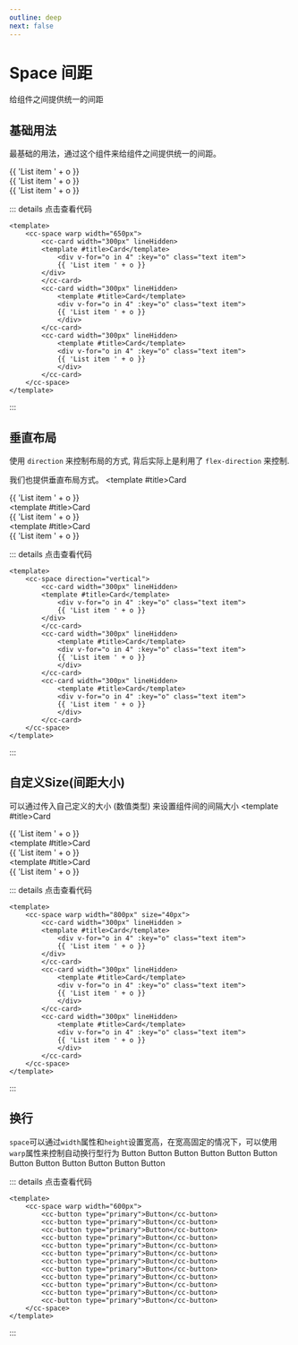 ```yaml
---
outline: deep
next: false
---
```


# Space 间距

给组件之间提供统一的间距

## 基础用法
最基础的用法，通过这个组件来给组件之间提供统一的间距。
<script setup>
import ccButton from '../../src/components/button'
import ccSpace from '../../src/components/space'
import ccCard from '../../src/components/card'
import { ref } from 'vue'
</script>
<cc-space warp width="650px">
    <cc-card width="300px" lineHidden>
    <template #title>Card</template>
          <div v-for="o in 4" :key="o" class="text item">
        {{ 'List item ' + o }}
      </div>
    </cc-card>
    <cc-card width="300px" lineHidden>
        <template #title>Card</template>
          <div v-for="o in 4" :key="o" class="text item">
        {{ 'List item ' + o }}
        </div>
    </cc-card>
    <cc-card width="300px" lineHidden>
        <template #title>Card</template>
        <div v-for="o in 4" :key="o" class="text item">
        {{ 'List item ' + o }}
        </div>
    </cc-card>
</cc-space>


::: details 点击查看代码
```vue
<template>
    <cc-space warp width="650px">
        <cc-card width="300px" lineHidden>
        <template #title>Card</template>
            <div v-for="o in 4" :key="o" class="text item">
            {{ 'List item ' + o }}
        </div>
        </cc-card>
        <cc-card width="300px" lineHidden>
            <template #title>Card</template>
            <div v-for="o in 4" :key="o" class="text item">
            {{ 'List item ' + o }}
            </div>
        </cc-card>
        <cc-card width="300px" lineHidden>
            <template #title>Card</template>
            <div v-for="o in 4" :key="o" class="text item">
            {{ 'List item ' + o }}
            </div>
        </cc-card>
    </cc-space>
</template>
```
:::

## 垂直布局
使用 `direction` 来控制布局的方式, 背后实际上是利用了 `flex-direction` 来控制.

我们也提供垂直布局方式。
<cc-space direction="vertical">
    <cc-card width="300px" lineHidden>
    <template #title>Card</template>
        <div v-for="o in 4" :key="o" class="text item">
        {{ 'List item ' + o }}
    </div>
    </cc-card>
    <cc-card width="300px" lineHidden>
        <template #title>Card</template>
        <div v-for="o in 4" :key="o" class="text item">
        {{ 'List item ' + o }}
        </div>
    </cc-card>
    <cc-card width="300px" lineHidden>
        <template #title>Card</template>
        <div v-for="o in 4" :key="o" class="text item">
        {{ 'List item ' + o }}
        </div>
    </cc-card>
</cc-space>


::: details 点击查看代码
```vue
<template>
    <cc-space direction="vertical">
        <cc-card width="300px" lineHidden>
        <template #title>Card</template>
            <div v-for="o in 4" :key="o" class="text item">
            {{ 'List item ' + o }}
        </div>
        </cc-card>
        <cc-card width="300px" lineHidden>
            <template #title>Card</template>
            <div v-for="o in 4" :key="o" class="text item">
            {{ 'List item ' + o }}
            </div>
        </cc-card>
        <cc-card width="300px" lineHidden>
            <template #title>Card</template>
            <div v-for="o in 4" :key="o" class="text item">
            {{ 'List item ' + o }}
            </div>
        </cc-card>
    </cc-space>
</template>
```
:::


## 自定义Size(间距大小)
可以通过传入自己定义的大小 (数值类型) 来设置组件间的间隔大小
<cc-space warp width="800px" size="40px">
    <cc-card width="300px" lineHidden >
    <template #title>Card</template>
          <div v-for="o in 4" :key="o" class="text item">
        {{ 'List item ' + o }}
      </div>
    </cc-card>
    <cc-card width="300px" lineHidden>
        <template #title>Card</template>
          <div v-for="o in 4" :key="o" class="text item">
        {{ 'List item ' + o }}
        </div>
    </cc-card>
    <cc-card width="300px" lineHidden>
        <template #title>Card</template>
        <div v-for="o in 4" :key="o" class="text item">
        {{ 'List item ' + o }}
        </div>
    </cc-card>
</cc-space>


::: details 点击查看代码
```vue
<template>
    <cc-space warp width="800px" size="40px">
        <cc-card width="300px" lineHidden >
        <template #title>Card</template>
            <div v-for="o in 4" :key="o" class="text item">
            {{ 'List item ' + o }}
        </div>
        </cc-card>
        <cc-card width="300px" lineHidden>
            <template #title>Card</template>
            <div v-for="o in 4" :key="o" class="text item">
            {{ 'List item ' + o }}
            </div>
        </cc-card>
        <cc-card width="300px" lineHidden>
            <template #title>Card</template>
            <div v-for="o in 4" :key="o" class="text item">
            {{ 'List item ' + o }}
            </div>
        </cc-card>
    </cc-space>
</template>
```
:::

## 换行
`space`可以通过`width`属性和`height`设置宽高，在宽高固定的情况下，可以使用`warp`属性来控制自动换行型行为
<cc-space warp width="600px">
    <cc-button type="primary">Button</cc-button>
    <cc-button type="primary">Button</cc-button>
    <cc-button type="primary">Button</cc-button>
    <cc-button type="primary">Button</cc-button>
    <cc-button type="primary">Button</cc-button>
    <cc-button type="primary">Button</cc-button>
    <cc-button type="primary">Button</cc-button>
    <cc-button type="primary">Button</cc-button>
    <cc-button type="primary">Button</cc-button>
    <cc-button type="primary">Button</cc-button>
    <cc-button type="primary">Button</cc-button>
    <cc-button type="primary">Button</cc-button>
</cc-space>



::: details 点击查看代码
```vue
<template>
    <cc-space warp width="600px">
        <cc-button type="primary">Button</cc-button>
        <cc-button type="primary">Button</cc-button>
        <cc-button type="primary">Button</cc-button>
        <cc-button type="primary">Button</cc-button>
        <cc-button type="primary">Button</cc-button>
        <cc-button type="primary">Button</cc-button>
        <cc-button type="primary">Button</cc-button>
        <cc-button type="primary">Button</cc-button>
        <cc-button type="primary">Button</cc-button>
        <cc-button type="primary">Button</cc-button>
        <cc-button type="primary">Button</cc-button>
        <cc-button type="primary">Button</cc-button>
    </cc-space>
</template>
```
:::